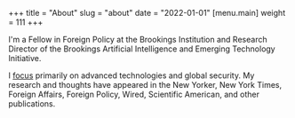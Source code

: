 +++
title = "About"
slug = "about"
date = "2022-01-01"
 [menu.main] 
 weight = 111
+++

I'm a Fellow in Foreign Policy at the Brookings Institution and Research Director of the Brookings Artificial Intelligence and Emerging Technology Initiative. 

I [focus](https://www.brookings.edu/experts/chris-meserole/) primarily on advanced technologies and global security. My research and thoughts have appeared in the New Yorker, New York Times, Foreign Affairs, Foreign Policy, Wired, Scientific American, and other publications. 
